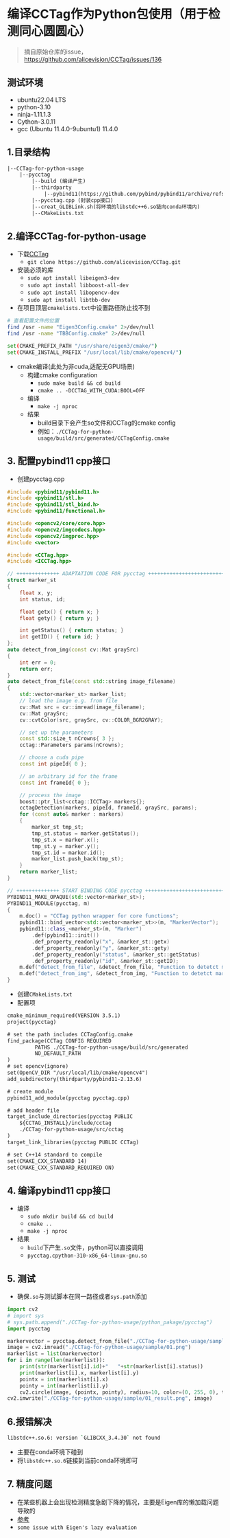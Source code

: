 # 编译CCTag作为Python包使用（用于检测同心圆圆心）
> 摘自原始仓库的issue，https://github.com/alicevision/CCTag/issues/136
## 测试环境
- ubuntu22.04 LTS
- python-3.10
- ninja-1.11.1.3
- Cython-3.0.11
- gcc (Ubuntu 11.4.0-9ubuntu1) 11.4.0
## 1.目录结构
```txt
|--CCTag-for-python-usage
    |--pycctag
        |--build (编译产生)
        |--thirdparty
            |--pybind11(https://github.com/pybind/pybind11/archive/refs/tags/v2.13.6.zip)
        |--pycctag.cpp (封装cpp接口)
        |--creat_GLIBLink.sh(将环境的libstdc++6.so链向conda环境内)
        |--CMakeLists.txt
```

## 2.编译CCTag-for-python-usage
- 下载[CCTag](https://github.com/alicevision/CCTag)
    - `git clone https://github.com/alicevision/CCTag.git`
- 安装必须的库
    - `sudo apt install libeigen3-dev`
    - `sudo apt install libboost-all-dev`
    - `sudo apt install libopencv-dev`
    - `sudo apt install libtbb-dev`
- 在项目顶层`cmakelists.txt`中设置路径防止找不到
```bash
# 查看配置文件的位置
find /usr -name "Eigen3Config.cmake" 2>/dev/null
find /usr -name "TBBConfig.cmake" 2>/dev/null

set(CMAKE_PREFIX_PATH "/usr/share/eigen3/cmake/")
set(CMAKE_INSTALL_PREFIX "/usr/local/lib/cmake/opencv4/")
```
- cmake编译(此处为非cuda,适配无GPU场景)
    - 构建cmake configuration
        - `sudo make build && cd build`
        - `cmake .. -DCCTAG_WITH_CUDA:BOOL=OFF`
    - 编译
        - `make -j nproc `
    - 结果
        - build目录下会产生so文件和CCTag的cmake config
        - 例如：`./CCTag-for-python-usage/build/src/generated/CCTagConfig.cmake`
## 3. 配置pybind11 cpp接口
- 创建pycctag.cpp
```cpp
#include <pybind11/pybind11.h>
#include <pybind11/stl.h>
#include <pybind11/stl_bind.h>
#include <pybind11/functional.h>

#include <opencv2/core/core.hpp>
#include <opencv2/imgcodecs.hpp>
#include <opencv2/imgproc.hpp>
#include <vector>

#include <CCTag.hpp>
#include <ICCTag.hpp>

// ++++++++++++++ ADAPTATION CODE FOR pycctag +++++++++++++++++++++++++++++++++++++++++++++
struct marker_st
{
    float x, y;
    int status, id;

    float getx() { return x; }
    float gety() { return y; }

    int getStatus() { return status; }
    int getID() { return id; }
};
auto detect_from_img(const cv::Mat graySrc)
{
    int err = 0;
    return err;
}
auto detect_from_file(const std::string image_filename)
{
    std::vector<marker_st> marker_list;
    // load the image e.g. from file
    cv::Mat src = cv::imread(image_filename);
    cv::Mat graySrc;
    cv::cvtColor(src, graySrc, cv::COLOR_BGR2GRAY);

    // set up the parameters
    const std::size_t nCrowns{ 3 };
    cctag::Parameters params(nCrowns);

    // choose a cuda pipe
    const int pipeId{ 0 };

    // an arbitrary id for the frame
    const int frameId{ 0 };

    // process the image
    boost::ptr_list<cctag::ICCTag> markers{};
    cctagDetection(markers, pipeId, frameId, graySrc, params);
    for (const auto& marker : markers)
    {
        marker_st tmp_st;
        tmp_st.status = marker.getStatus();
        tmp_st.x = marker.x();
        tmp_st.y = marker.y();
        tmp_st.id = marker.id();
        marker_list.push_back(tmp_st);
    }
    return marker_list;
}

// ++++++++++++++ START BINDING CODE pycctag +++++++++++++++++++++++++++++++++++++++++++++
PYBIND11_MAKE_OPAQUE(std::vector<marker_st>);
PYBIND11_MODULE(pycctag, m)
{
    m.doc() = "CCTag python wrapper for core functions";
    pybind11::bind_vector<std::vector<marker_st>>(m, "MarkerVector");
    pybind11::class_<marker_st>(m, "Marker")
        .def(pybind11::init())
        .def_property_readonly("x", &marker_st::getx)
        .def_property_readonly("y", &marker_st::gety)
        .def_property_readonly("status", &marker_st::getStatus)
        .def_property_readonly("id", &marker_st::getID);
    m.def("detect_from_file", &detect_from_file, "Function to detetct markers from image file");
    m.def("detect_from_img", &detect_from_img, "Function to detetct markers from image matrix");
}
```

- 创建`CMakeLists.txt`
- 配置项
```CMakeLists.txt
cmake_minimum_required(VERSION 3.5.1)
project(pycctag) 

# set the path includes CCTagConfig.cmake
find_package(CCTag CONFIG REQUIRED
	     PATHS ./CCTag-for-python-usage/build/src/generated
	     NO_DEFAULT_PATH
)
# set opencv(ignore)
set(OpenCV_DIR "/usr/local/lib/cmake/opencv4")
add_subdirectory(thirdparty/pybind11-2.13.6)

# create module
pybind11_add_module(pycctag pycctag.cpp)

# add header file
target_include_directories(pycctag PUBLIC
    ${CCTAG_INSTALL}/include/cctag
    ./CCTag-for-python-usage/src/cctag
)
target_link_libraries(pycctag PUBLIC CCTag)

# set C++14 standard to compile
set(CMAKE_CXX_STANDARD 14)
set(CMAKE_CXX_STANDARD_REQUIRED ON)
```

## 4. 编译pybind11 cpp接口
- 编译
    - `sudo mkdir build && cd build`
    - `cmake ..`
    - `make -j nproc`
- 结果
    - `build`下产生`.so`文件，python可以直接调用
    - `pycctag.cpython-310-x86_64-linux-gnu.so`

## 5. 测试
- 确保`.so`与测试脚本在同一路径或者`sys.path`添加
```python
import cv2
# import sys
# sys.path.append("./CCTag-for-python-usage/python_pakage/pycctag")
import pycctag

markervector = pycctag.detect_from_file("./CCTag-for-python-usage/sample/01.png")
image = cv2.imread("./CCTag-for-python-usage/sample/01.png")
markerlist = list(markervector)
for i in range(len(markerlist)):
    print(str(markerlist[i].id)+"   "+str(markerlist[i].status))
    print(markerlist[i].x, markerlist[i].y)
    pointx = int(markerlist[i].x)
    pointy = int(markerlist[i].y)
    cv2.circle(image, (pointx, pointy), radius=10, color=(0, 255, 0), thickness=-1)
cv2.imwrite("./CCTag-for-python-usage/sample/01_result.png", image)
```

## 6.报错解决
```bash
libstdc++.so.6: version `GLIBCXX_3.4.30` not found
```
- 主要在conda环境下碰到
- 将`libstdc++.so.6`链接到当前conda环境即可


## 7. 精度问题
- 在某些机器上会出现检测精度急剧下降的情况，主要是Eigen库的懒加载问题导致的
- [参考](https://github.com/alicevision/CCTag/issues/179) 
- `some issue with Eigen's lazy evaluation`

